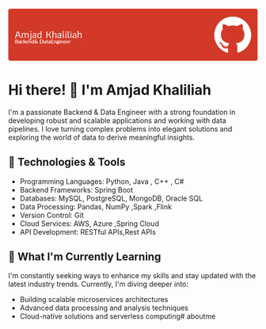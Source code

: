 ![Header Image](https://github.com/abuwalid1998/aboutme/blob/main/github-header-image.png?raw=true)


# Hi there! 👋 I'm Amjad Khaliliah

I'm a passionate Backend & Data Engineer with a strong foundation in developing robust and scalable applications and working with data pipelines. I love turning complex problems into elegant solutions and exploring the world of data to derive meaningful insights.

## 🔧 Technologies & Tools

- Programming Languages: Python, Java , C++ , C#
- Backend Frameworks: Spring Boot
- Databases: MySQL, PostgreSQL, MongoDB, Oracle SQL
- Data Processing: Pandas, NumPy ,Spark ,Flink 
- Version Control: Git
- Cloud Services: AWS, Azure ,Spring Cloud
- API Development: RESTful APIs,Rest APIs

## 🌱 What I'm Currently Learning

I'm constantly seeking ways to enhance my skills and stay updated with the latest industry trends. Currently, I'm diving deeper into:

- Building scalable microservices architectures
- Advanced data processing and analysis techniques
- Cloud-native solutions and serverless computing# aboutme
